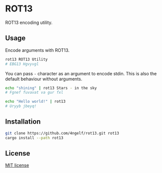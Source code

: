 # ROT13

ROT13 encoding utility.

## Usage

Encode arguments with ROT13.

```sh
rot13 ROT13 Utility
# EBG13 Hgvyvgl
```

You can pass `-` character as an argument to encode stdin.
This is also the default behaviour without arguments.

```sh
echo "shining" | rot13 Stars - in the sky
# Fgnef fuvavat va gur fxl

echo "Hello world!" | rot13
# Uryyb jbeyq!
```

## Installation

```sh
git clone https://github.com/4ngelf/rot13.git rot13
cargo install --path rot13
```

## License

[MIT license](./LICENSE)
